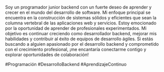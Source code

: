 Soy un programador junior backend con un fuerte deseo de aprender y crecer en el mundo del desarrollo de software. 
Mi enfoque principal se encuentra en la construcción de sistemas sólidos y eficientes que sean la columna vertebral de las aplicaciones web y servicios.
Estoy emocionado por la oportunidad de aprender de profesionales experimentados. Mi objetivo es continuar creciendo como desarrollador backend,
mejorar mis habilidades y contribuir al éxito de equipos de desarrollo ágiles.
Si estás buscando a alguien apasionado por el desarrollo backend y comprometido con el crecimiento profesional,
¡me encantaría conectarme contigo y explorar oportunidades de colaboración!

#Programación #DesarrolloBackend #AprendizajeContinuo

